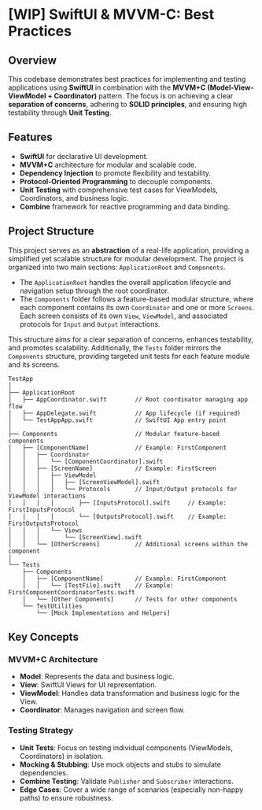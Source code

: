 # [WIP] SwiftUI & MVVM-C: Best Practices

## Overview

This codebase demonstrates best practices for implementing and testing applications using **SwiftUI** in combination with the **MVVM+C (Model-View-ViewModel + Coordinator)** pattern. The focus is on achieving a clear **separation of concerns**, adhering to **SOLID principles**, and ensuring high testability through **Unit Testing**.

## Features

- **SwiftUI** for declarative UI development.
- **MVVM+C** architecture for modular and scalable code.
- **Dependency Injection** to promote flexibility and testability.
- **Protocol-Oriented Programming** to decouple components.
- **Unit Testing** with comprehensive test cases for ViewModels, Coordinators, and business logic.
- **Combine** framework for reactive programming and data binding.

## Project Structure

This project serves as an **abstraction** of a real-life application, providing a simplified yet scalable structure for modular development. The project is organized into two main sections: `ApplicationRoot` and `Components`. 

- The `ApplicationRoot` handles the overall application lifecycle and navigation setup through the root coordinator. 
- The `Components` folder follows a feature-based modular structure, where each component contains its own `Coordinator` and one or more `Screens`. Each screen consists of its own `View`, `ViewModel`, and associated protocols for `Input` and `Output` interactions.

This structure aims for a clear separation of concerns, enhances testability, and promotes scalability. Additionally, the `Tests` folder mirrors the `Components` structure, providing targeted unit tests for each feature module and its screens.


```plaintext
TestApp
│
├── ApplicationRoot
│   ├── AppCoordinator.swift        // Root coordinator managing app flow
│   ├── AppDelegate.swift           // App lifecycle (if required)
│   └── TestAppApp.swift            // SwiftUI App entry point
│
├── Components                      // Modular feature-based components
│   ├── [ComponentName]             // Example: FirstComponent
│   │   ├── Coordinator
│   │   │   └── [ComponentCoordinator].swift
│   │   ├── [ScreenName]            // Example: FirstScreen
│   │   │   ├── ViewModel
│   │   │   │   ├── [ScreenViewModel].swift
│   │   │   │   └── Protocols       // Input/Output protocols for ViewModel interactions
│   │   │   │       ├── [InputsProtocol].swift     // Example: FirstInputsProtocol
│   │   │   │       └── [OutputsProtocol].swift    // Example: FirstOutputsProtocol
│   │   │   └── Views
│   │   │       └── [ScreenView].swift
│   │   └── [OtherScreens]          // Additional screens within the component
│
└── Tests
    ├── Components
    │   ├── [ComponentName]         // Example: FirstComponent
    │   │   └── [TestFile].swift    // Example: FirstComponentCoordinatorTests.swift
    │   └── [Other Components]      // Tests for other components
    └── TestUtilities
        └── [Mock Implementations and Helpers]
```

## Key Concepts

### MVVM+C Architecture

- **Model**: Represents the data and business logic.
- **View**: SwiftUI Views for UI representation.
- **ViewModel**: Handles data transformation and business logic for the View.
- **Coordinator**: Manages navigation and screen flow.

### Testing Strategy

- **Unit Tests**: Focus on testing individual components (ViewModels, Coordinators) in isolation.
- **Mocking & Stubbing**: Use mock objects and stubs to simulate dependencies.
- **Combine Testing**: Validate `Publisher` and `Subscriber` interactions.
- **Edge Cases**: Cover a wide range of scenarios (especially non-happy paths) to ensure robustness.

